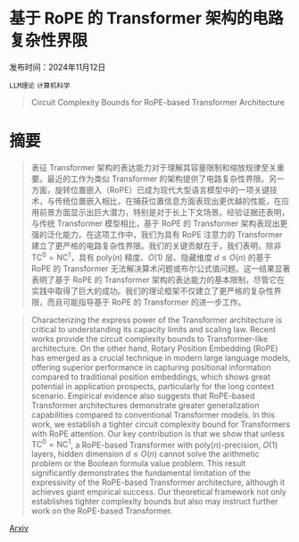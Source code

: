 # 基于 RoPE 的 Transformer 架构的电路复杂性界限

发布时间：2024年11月12日

`LLM理论` `计算机科学`

> Circuit Complexity Bounds for RoPE-based Transformer Architecture

# 摘要

> 表征 Transformer 架构的表达能力对于理解其容量限制和缩放规律至关重要。最近的工作为类似 Transformer 的架构提供了电路复杂性界限。另一方面，旋转位置嵌入（$\mathsf{RoPE}$）已成为现代大型语言模型中的一项关键技术，与传统位置嵌入相比，在捕获位置信息方面表现出更优越的性能，在应用前景方面显示出巨大潜力，特别是对于长上下文场景。经验证据还表明，与传统 Transformer 模型相比，基于 $\mathsf{RoPE}$ 的 Transformer 架构表现出更强的泛化能力。在这项工作中，我们为具有 $\mathsf{RoPE}$ 注意力的 Transformer 建立了更严格的电路复杂性界限。我们的关键贡献在于，我们表明，除非 $\mathsf{TC}^0 = \mathsf{NC}^1$，具有 $\mathrm{poly}(n)$ 精度、$O(1)$ 层、隐藏维度 $d \leq O(n)$ 的基于 $\mathsf{RoPE}$ 的 Transformer 无法解决算术问题或布尔公式值问题。这一结果显著表明了基于 $\mathsf{RoPE}$ 的 Transformer 架构的表达能力的基本限制，尽管它在实践中取得了巨大的成功。我们的理论框架不仅建立了更严格的复杂性界限，而且可能指导基于 $\mathsf{RoPE}$ 的 Transformer 的进一步工作。

> Characterizing the express power of the Transformer architecture is critical to understanding its capacity limits and scaling law. Recent works provide the circuit complexity bounds to Transformer-like architecture. On the other hand, Rotary Position Embedding ($\mathsf{RoPE}$) has emerged as a crucial technique in modern large language models, offering superior performance in capturing positional information compared to traditional position embeddings, which shows great potential in application prospects, particularly for the long context scenario. Empirical evidence also suggests that $\mathsf{RoPE}$-based Transformer architectures demonstrate greater generalization capabilities compared to conventional Transformer models. In this work, we establish a tighter circuit complexity bound for Transformers with $\mathsf{RoPE}$ attention. Our key contribution is that we show that unless $\mathsf{TC}^0 = \mathsf{NC}^1$, a $\mathsf{RoPE}$-based Transformer with $\mathrm{poly}(n)$-precision, $O(1)$ layers, hidden dimension $d \leq O(n)$ cannot solve the arithmetic problem or the Boolean formula value problem. This result significantly demonstrates the fundamental limitation of the expressivity of the $\mathsf{RoPE}$-based Transformer architecture, although it achieves giant empirical success. Our theoretical framework not only establishes tighter complexity bounds but also may instruct further work on the $\mathsf{RoPE}$-based Transformer.

[Arxiv](https://arxiv.org/abs/2411.07602)